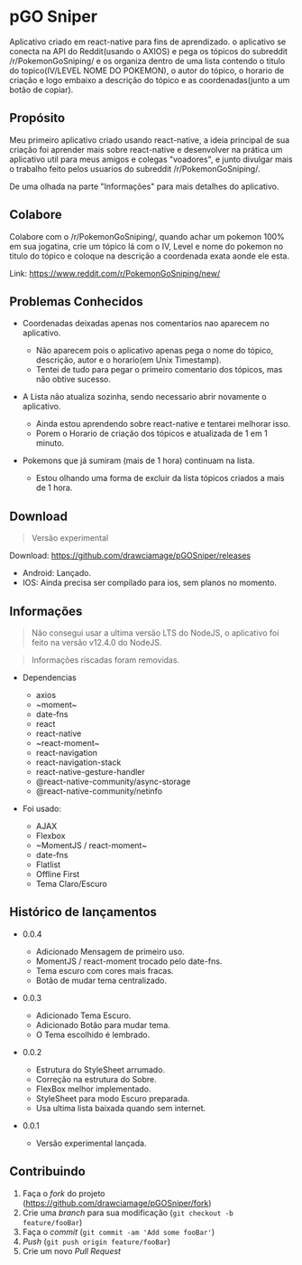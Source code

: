 # pGO Sniper

Aplicativo criado em react-native para fins de aprendizado. o aplicativo se conecta na API do Reddit(usando o AXIOS) e pega os tópicos do subreddit /r/PokemonGoSniping/ e os organiza dentro de uma lista contendo o titulo do topico(IV/LEVEL  NOME DO POKEMON), o autor do tópico, o horario de criação e logo embaixo a descrição do tópico e as coordenadas(junto a um botão de copiar).

## Propósito

Meu primeiro aplicativo criado usando react-native, a ideia principal de sua criação foi aprender mais sobre react-native e desenvolver na prática um aplicativo util para meus amigos e colegas "voadores", e junto divulgar mais o trabalho feito pelos usuarios do subreddit /r/PokemonGoSniping/.

De uma olhada na parte "Informações" para mais detalhes do aplicativo.

## Colabore

Colabore com o /r/PokemonGoSniping/, quando achar um pokemon 100% em sua jogatina, crie um tópico lá com o IV, Level e nome do pokemon no titulo do tópico e coloque na descrição a coordenada exata aonde ele esta.

Link: https://www.reddit.com/r/PokemonGoSniping/new/

## Problemas Conhecidos

* Coordenadas deixadas apenas nos comentarios nao aparecem no aplicativo.
	* Não aparecem pois o aplicativo apenas pega o nome do tópico, descrição, autor e o horario(em Unix Timestamp).
	* Tentei de tudo para pegar o primeiro comentario dos tópicos, mas não obtive sucesso.

* A Lista não atualiza sozinha, sendo necessario abrir novamente o aplicativo.
	* Ainda estou aprendendo sobre react-native e tentarei melhorar isso.
	* Porem o Horario de criação dos tópicos e atualizada de 1 em 1 minuto.

* Pokemons que já sumiram (mais de 1 hora) continuam na lista.
	* Estou olhando uma forma de excluir da lista tópicos criados a mais de 1 hora.

## Download

> Versão experimental

Download: https://github.com/drawciamage/pGOSniper/releases

* Android: Lançado.
* IOS: Ainda precisa ser compilado para ios, sem planos no momento.

## Informações

> Não consegui usar a ultima versão LTS do NodeJS, o aplicativo foi feito na versão v12.4.0 do NodeJS.

> Informações riscadas foram removidas. 

* Dependencias
	* axios
	* ~moment~
	* date-fns
	* react
	* react-native
	* ~react-moment~
	* react-navigation
	* react-navigation-stack
	* react-native-gesture-handler
	* @react-native-community/async-storage
	* @react-native-community/netinfo

* Foi usado:
	* AJAX
	* Flexbox
	* ~MomentJS / react-moment~
	* date-fns
	* Flatlist
	* Offline First
	* Tema Claro/Escuro

## Histórico de lançamentos

* 0.0.4
	* Adicionado Mensagem de primeiro uso.
	* MomentJS / react-moment trocado pelo date-fns.
	* Tema escuro com cores mais fracas.
	* Botão de mudar tema centralizado.

* 0.0.3
	* Adicionado Tema Escuro.
	* Adicionado Botão para mudar tema.
	* O Tema escolhido é lembrado.

* 0.0.2
	* Estrutura do StyleSheet arrumado.
	* Correção na estrutura do Sobre.
	* FlexBox melhor implementado.
	* StyleSheet para modo Escuro preparada.
	* Usa ultima lista baixada quando sem internet.

* 0.0.1
    * Versão experimental lançada.

## Contribuindo

1. Faça o _fork_ do projeto (<https://github.com/drawciamage/pGOSniper/fork>)
2. Crie uma _branch_ para sua modificação (`git checkout -b feature/fooBar`)
3. Faça o _commit_ (`git commit -am 'Add some fooBar'`)
4. _Push_ (`git push origin feature/fooBar`)
5. Crie um novo _Pull Request_
